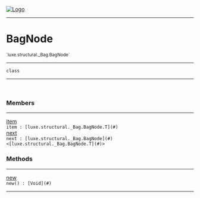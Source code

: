 
[![Logo](../../../../images/logo.png)](../../../../api/index.html)

---



<h1>BagNode</h1>
<small>`luxe.structural._Bag.BagNode`</small>



---

`class`

---

&nbsp;
&nbsp;



<h3>Members</h3> <hr/><span class="member apipage">
                <a name="item"><a class="lift" href="#item">item</a></a><div class="clear"></div><code class="signature apipage">item : [luxe.structural._Bag.BagNode.T](#)</code><br/></span>
            <span class="small_desc_flat"></span><span class="member apipage">
                <a name="next"><a class="lift" href="#next">next</a></a><div class="clear"></div><code class="signature apipage">next : [luxe.structural._Bag.BagNode](#)&lt;[luxe.structural._Bag.BagNode.T](#)&gt;</code><br/></span>
            <span class="small_desc_flat"></span>





<h3>Methods</h3> <hr/><span class="method apipage">
            <a name="new"><a class="lift" href="#new">new</a></a> <div class="clear"></div><code class="signature apipage">new() : [Void](#)</code><br/><span class="small_desc_flat"></span>
        </span>
    





---

&nbsp;
&nbsp;
&nbsp;
&nbsp;